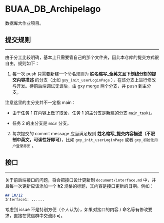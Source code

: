 # BUAA_DB_Archipelago
数据库大作业项目。

## 提交规则

---

由于分工比较明确，基本上只需要管自己的那个文件夹，因此本仓库的提交方式很自由，规则如下：

1. 每一次 push 只需要新建一个命名规则为 **姓名缩写_全英文且下划线分割的提交内容描述** 的分支（比如 `gxy_init_userLoginPage` ），在该分支上进行修改与开发。待前后端调试无误后，由 gxy merge 两个分支，并 push 到主分支。

注意这里的主分支并不一定指 main：

- 由于任务 1 在内容上做了取舍，任务 1 的主分支是新建的分支 `main_task1`。

- 任务 2 的主分支是 `main` 分支。

2. 每次提交的 commit message 应当满足规则 **姓名缩写_提交内容描述（不限制中英文，可读性好即可）**，比如 `gxy_init_userLoginPage` 或者 `gxy_初始化用户登录界面` 。


## 接口

---

关于前后端接口的问题，将会把接口设计更新到 `document/interface.md` 中，并且每一次更新应该添加一个 **h2** 规格的标题，其内容是接口更新的日期。例如：

``` markdown
## 10/12
Interface1: ......
```

考虑到 issue 不是特别方便（个人认为），如果对接口的内容 / 命名等有修改要求，直接在微信群中交流即可。